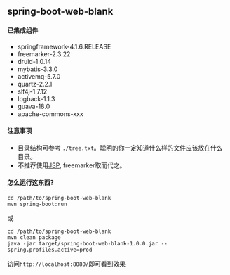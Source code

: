 ## spring-boot-web-blank

#### 已集成组件
- springframework-4.1.6.RELEASE
- freemarker-2.3.22
- druid-1.0.14
- mybatis-3.3.0
- activemq-5.7.0
- quartz-2.2.1
- slf4j-1.7.12
- logback-1.1.3
- guava-18.0
- apache-commons-xxx

#### 注意事项
- 目录结构可参考 `./tree.txt`。聪明的你一定知道什么样的文件应该放在什么目录。
- 不推荐使用[JSP](http://docs.spring.io/spring-boot/docs/current/reference/htmlsingle/#boot-features-jsp-limitations), freemarker取而代之。

#### 怎么运行这东西?

~~~
cd /path/to/spring-boot-web-blank
mvn spring-boot:run
~~~

或

~~~
cd /path/to/spring-boot-web-blank
mvn clean package
java -jar target/spring-boot-web-blank-1.0.0.jar --spring.profiles.active=prod
~~~

访问`http://localhost:8080/`即可看到效果